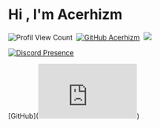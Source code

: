 # Hi , I'm Acerhizm
![Profil View Count](https://komarev.com/ghpvc/?username=Acerhizmq&color=000000)&nbsp;
[![GitHub Acerhizm](https://img.shields.io/github/followers/Acerhizmq?label=follow&style=social)](https://github.com/Acerhizmq)&nbsp;
<a href="https://instagram.com/acerhizm"><img src="https://img.shields.io/badge/@acerhizm-000000?style=flat&logo=Instagram&logoColor=white"/></a> &nbsp;

[![Discord Presence](https://lanyard-profile-readme.vercel.app/api/340047062068494337?theme=dark&bg=1c1c1c&animated=false&hideDiscrim=false&borderRadius=30px)](https://discord.com/users/340047062068494337)

[GitHub](<iframe src="https://web.archive.org/acerhizmq" style="border: 0;height: 111px;width: 200px;overflow: hidden;" frameBorder="0"></iframe>)
